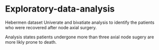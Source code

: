 # Exploratory-data-analysis
Hebermen dataset
Univerate and bivatiate analysis to identify the patients who were recovered after node axial surgery.

Analysis states patients undergone more than three axial node sugery are more likly prone to death.
